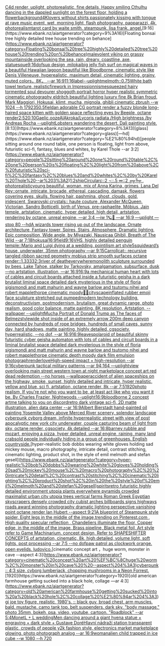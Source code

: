 [C4d render, uplight, photorealistic, fine details, Happy smiling Cthulhu dancing in the dappled sunlight on the forest floor, holding a flower](https://www.ebank.nz/aiartgenerator?category=C4d%20render%2C%20uplight%2C%20photorealistic%2C%20fine%20details%2C%20Happy%20smiling%20Cthulhu%20dancing%20in%20the%20dappled%20sunlight%20on%20the%20forest%20floor%2C%20holding%20a%20flower)[background](https://www.ebank.nz/aiartgenerator?category=background)[4K](https://www.ebank.nz/aiartgenerator?category=4K)[lovers without shirts passionately kissing with tongue at rave music event, wet, morning light, flash photography, papparazzi, 4k, photorealism](https://www.ebank.nz/aiartgenerator?category=lovers%20without%20shirts%20passionately%20kissing%20with%20tongue%20at%20rave%20music%20event%2C%20wet%2C%20morning%20light%2C%20flash%20photography%2C%20papparazzi%2C%204k%2C%20photorealism)[tarot card by waite smith. steampunk, lisa frank. angel.](https://www.ebank.nz/aiartgenerator?category=tarot%20card%20by%20waite%20smith.%20steampunk%2C%20lisa%20frank.%20angel.)[9:16](https://www.ebank.nz/aiartgenerator?category=9%3A16)[Floating bonsai tree highly detailed tree house trending on behance](https://www.ebank.nz/aiartgenerator?category=Floating%20bonsai%20tree%20highly%20detailed%20tree%20house%20trending%20on%20behance)[malevolent viking on grassy mountainside overlooking the sea, rain, dreary, coastline, axe, statuesque](https://www.ebank.nz/aiartgenerator?category=malevolent%20viking%20on%20grassy%20mountainside%20overlooking%20the%20sea%2C%20rain%2C%20dreary%2C%20coastline%2C%20axe%2C%20statuesque)[9:16](https://www.ebank.nz/aiartgenerator?category=9%3A16)[dof](https://www.ebank.nz/aiartgenerator?category=dof)[sup design ,milokai](https://www.ebank.nz/aiartgenerator?category=sup%20design%20%2Cmilokai)[big jelly fish surf on magical waves in a beautiful Hawaiian lagoon beautiful like Bloodborne, cinematic style like Denis Villeneuve, hyperealistic, maximum detail, cinematic lighting, grainy, muted colors，8K， --ar 16:9](https://www.ebank.nz/aiartgenerator?category=big%20jelly%20fish%20surf%20on%20magical%20waves%20in%20a%20beautiful%20Hawaiian%20lagoon%20beautiful%20like%20Bloodborne%2C%20cinematic%20style%20like%20Denis%20Villeneuve%2C%20hyperealistic%2C%20maximum%20detail%2C%20cinematic%20lighting%2C%20grainy%2C%20muted%20colors%EF%BC%8C8K%EF%BC%8C%20--ar%2016%3A9)[11:16](https://www.ebank.nz/aiartgenerator?category=11%3A16)[label](https://www.ebank.nz/aiartgenerator?category=label)[--uplight](https://www.ebank.nz/aiartgenerator?category=--uplight)[melmoth](https://www.ebank.nz/aiartgenerator?category=melmoth)[::0.75](https://www.ebank.nz/aiartgenerator?category=%3A%3A0.75)[White bath towel texture, realistic](https://www.ebank.nz/aiartgenerator?category=White%20bath%20towel%20texture%2C%20realistic)[firework in Impressionnisme](https://www.ebank.nz/aiartgenerator?category=firework%20in%20Impressionnisme)[squeezed hairy tormented soul devourer shoggoth portrait horror hyper realistic symmetric cinematic photography eldritch beautiful lighting luxury fine 8k Brian froud, Mark Maggiori, Hokusai, klimt, mucha, mignola, ghibli cinematic zbrush --w 1024 --h 1792](https://www.ebank.nz/aiartgenerator?category=squeezed%20hairy%20tormented%20soul%20devourer%20shoggoth%20portrait%20horror%20hyper%20realistic%20symmetric%20cinematic%20photography%20eldritch%20beautiful%20lighting%20luxury%20fine%208k%20Brian%20froud%2C%20Mark%20Maggiori%2C%20Hokusai%2C%20klimt%2C%20mucha%2C%20mignola%2C%20ghibli%20cinematic%20zbrush%20--w%201024%20--h%201792)[350](https://www.ebank.nz/aiartgenerator?category=350)[.5](https://www.ebank.nz/aiartgenerator?category=.5)[field](https://www.ebank.nz/aiartgenerator?category=field)[an adorable CG portrait render a fuzzy blonde long-haired space kitten with golden space reflecting eyes  by Beeple, octane render](https://www.ebank.nz/aiartgenerator?category=an%20adorable%20CG%20portrait%20render%20a%20fuzzy%20blonde%20long-haired%20space%20kitten%20with%20golden%20space%20reflecting%20eyes%20%20by%20Beeple%2C%20octane%20render)[2:5](https://www.ebank.nz/aiartgenerator?category=2%3A5)[20:10](https://www.ebank.nz/aiartgenerator?category=20%3A10)[Gaelic,](https://www.ebank.nz/aiartgenerator?category=Gaelic%2C)[ooze](https://www.ebank.nz/aiartgenerator?category=ooze)[AlAkroka](https://www.ebank.nz/aiartgenerator?category=AlAkroka)[/Lycoris radiata /High brightness /by Andreas Rocha --uplight](https://www.ebank.nz/aiartgenerator?category=/Lycoris%20radiata%20/High%20brightness%20/by%20Andreas%20Rocha%20--uplight)[Lobsters wandering the desert. Dali painting style.](https://www.ebank.nz/aiartgenerator?category=Lobsters%20wandering%20the%20desert.%20Dali%20painting%20style.)[8:13](https://www.ebank.nz/aiartgenerator?category=8%3A13)[glass](https://www.ebank.nz/aiartgenerator?category=glass)[—hd](https://www.ebank.nz/aiartgenerator?category=%E2%80%94hd)[people sitting around one round table, one person is floating, light from above, futuristic sci-fi, fantasy, blues and whites, by Karel Thole --ar 3:2](https://www.ebank.nz/aiartgenerator?category=people%20sitting%20around%20one%20round%20table%2C%20one%20person%20is%20floating%2C%20light%20from%20above%2C%20futuristic%20sci-fi%2C%20fantasy%2C%20blues%20and%20whites%2C%20by%20Karel%20Thole%20--ar%203%3A2)[1:2](https://www.ebank.nz/aiartgenerator?category=1%3A2)[ship](https://www.ebank.nz/aiartgenerator?category=ship)[Circular](https://www.ebank.nz/aiartgenerator?category=Circular)[ç::2 ¬::.5 ∞::2 ╔╦╚╤ , photorealistic](https://www.ebank.nz/aiartgenerator?category=%C3%A7%3A%3A2%20%C2%AC%3A%3A.5%20%E2%88%9E%3A%3A2%20%E2%95%94%E2%95%A6%E2%95%9A%E2%95%A4%20%2C%20photorealistic)[young beautiful, woman, mix of Anna Karina, grimes, Lana Del Rey::ornate, intricate, brocade, ethereal, cascading, damask, flowers covering eyes, skulls, flowing hair, pashmina, ghost, clouds, gold, iridescent, Swarovski crystals:: haute couture, Alexander McQueen, Victorian, Sandro Botticelli, birth of Venus, pre-raphaelite, Möbius, Jain temple, artstation, cinematic, hyper detailed, high detail, artstation, rendering by octane, unreal engine, —ar 3:4 —iw 1](https://www.ebank.nz/aiartgenerator?category=young%20beautiful%2C%20woman%2C%20mix%20of%20Anna%20Karina%2C%20grimes%2C%20Lana%20Del%20Rey%3A%3Aornate%2C%20intricate%2C%20brocade%2C%20ethereal%2C%20cascading%2C%20damask%2C%20flowers%20covering%20eyes%2C%20skulls%2C%20flowing%20hair%2C%20pashmina%2C%20ghost%2C%20clouds%2C%20gold%2C%20iridescent%2C%20Swarovski%20crystals%3A%3A%20haute%20couture%2C%20Alexander%20McQueen%2C%20Victorian%2C%20Sandro%20Botticelli%2C%20birth%20of%20Venus%2C%20pre-raphaelite%2C%20M%C3%B6bius%2C%20Jain%20temple%2C%20artstation%2C%20cinematic%2C%20hyper%20detailed%2C%20high%20detail%2C%20artstation%2C%20rendering%20by%20octane%2C%20unreal%20engine%2C%20%E2%80%94ar%203%3A4%20%E2%80%94iw%201)[🪐🥀 —ar 16:9 —uplight —stop 80 --hd](https://www.ebank.nz/aiartgenerator?category=%F0%9F%AA%90%F0%9F%A5%80%20%E2%80%94ar%2016%3A9%20%E2%80%94uplight%20%E2%80%94stop%2080%20--hd)[A wizards tower rising up out of the landscape, Ornate architecture, Fantasy tower, Spires, Stairs, Atmosphere, Dramatic lighting, Epic composition, Wide angle, by Miyazaki, Nausicaa Ghibli, Breath of The Wild --ar 7:18](https://www.ebank.nz/aiartgenerator?category=A%20wizards%20tower%20rising%20up%20out%20of%20the%20landscape%2C%20Ornate%20architecture%2C%20Fantasy%20tower%2C%20Spires%2C%20Stairs%2C%20Atmosphere%2C%20Dramatic%20lighting%2C%20Epic%20composition%2C%20Wide%20angle%2C%20by%20Miyazaki%2C%20Nausicaa%20Ghibli%2C%20Breath%20of%20The%20Wild%20--ar%207%3A18)[hokusai](https://www.ebank.nz/aiartgenerator?category=hokusai)[16:9](https://www.ebank.nz/aiartgenerator?category=16%3A9)[field](https://www.ebank.nz/aiartgenerator?category=field)[9:16](https://www.ebank.nz/aiartgenerator?category=9%3A16)[VHS, highly detailed penguin temple::](https://www.ebank.nz/aiartgenerator?category=VHS%2C%20highly%20detailed%20penguin%20temple%3A%3A)[Mario and Luigi dying at a wedding, pointilism art style](https://www.ebank.nz/aiartgenerator?category=Mario%20and%20Luigi%20dying%20at%20a%20wedding%2C%20pointilism%20art%20style)[5](https://www.ebank.nz/aiartgenerator?category=5)[squidward’s house, underwater, 35mm photography —ar 9:15](https://www.ebank.nz/aiartgenerator?category=squidward%E2%80%99s%20house%2C%20underwater%2C%2035mm%20photography%20%E2%80%94ar%209%3A15)[Carroll](https://www.ebank.nz/aiartgenerator?category=Carroll)[cat:: recursive tangled ribbon sacred geometry mobius strip smooth surfaces octane render::1.3333](https://www.ebank.nz/aiartgenerator?category=cat%3A%3A%20recursive%20tangled%20ribbon%20sacred%20geometry%20mobius%20strip%20smooth%20surfaces%20octane%20render%3A%3A1.3333)[2:3](https://www.ebank.nz/aiartgenerator?category=2%3A3)[river of death](https://www.ebank.nz/aiartgenerator?category=river%20of%20death)[everywhere](https://www.ebank.nz/aiartgenerator?category=everywhere)[monolith sculpture surrounded by bees, Lake Tahoe, stalker by Tarkovsky, amalgamation, subsurface, dusk —no artstation, illustration, —ar 16:9](https://www.ebank.nz/aiartgenerator?category=monolith%20sculpture%20surrounded%20by%20bees%2C%20Lake%20Tahoe%2C%20stalker%20by%20Tarkovsky%2C%20amalgamation%2C%20subsurface%2C%20dusk%20%E2%80%94no%20artstation%2C%20illustration%2C%20%E2%80%94ar%2016%3A9)[16:9](https://www.ebank.nz/aiartgenerator?category=16%3A9)[a mechanical human heart with lots of cables and circuit boards attached inside a futuristic geisha in a dark brutalist liminal space detailed dark mysterious in the style of floria sigismondi and matt mahurin and wayne barlow and tsutomu nihei and robert mapplethorpe cinematic moody](https://www.ebank.nz/aiartgenerator?category=a%20mechanical%20human%20heart%20with%20lots%20of%20cables%20and%20circuit%20boards%20attached%20inside%20a%20futuristic%20geisha%20in%20a%20dark%20brutalist%20liminal%20space%20detailed%20dark%20mysterious%20in%20the%20style%20of%20floria%20sigismondi%20and%20matt%20mahurin%20and%20wayne%20barlow%20and%20tsutomu%20nihei%20and%20robert%20mapplethorpe%20cinematic%20moody)[🤖💀](https://www.ebank.nz/aiartgenerator?category=%F0%9F%A4%96%F0%9F%92%80)[cityscape](https://www.ebank.nz/aiartgenerator?category=cityscape)[inflated rubber emoji face sculpture stretched out pumped](https://www.ebank.nz/aiartgenerator?category=inflated%20rubber%20emoji%20face%20sculpture%20stretched%20out%20pumped)[modern technology building, deconstructivism, postmodernism, brutalism, great dynamic range, photo realism, good color balance, matte painting, 8K resolution, Artstation, --wallpaper --uplight](https://www.ebank.nz/aiartgenerator?category=modern%20technology%20building%2C%20deconstructivism%2C%20postmodernism%2C%20brutalism%2C%20great%20dynamic%20range%2C%20photo%20realism%2C%20good%20color%20balance%2C%20matte%20painting%2C%208K%20resolution%2C%20Artstation%2C%20--wallpaper%20--uplight)[Mucha,](https://www.ebank.nz/aiartgenerator?category=Mucha%2C)[Portrait of Donald Trump as The faces of Belmez](https://www.ebank.nz/aiartgenerator?category=Portrait%20of%20Donald%20Trump%20as%20The%20faces%20of%20Belmez)[style](https://www.ebank.nz/aiartgenerator?category=style)[wide shot inside of an extremely arrow 200m deep canyon connected by hundreds of rope bridges, hundreds of small caves, sunny day, hard shadows, matte painting, highly detailed, cgsociety, hyperrealistic, --no dof, --ar 16:9](https://www.ebank.nz/aiartgenerator?category=wide%20shot%20inside%20of%20an%20extremely%20arrow%20200m%20deep%20canyon%20connected%20by%20hundreds%20of%20rope%20bridges%2C%20hundreds%20of%20small%20caves%2C%20sunny%20day%2C%20hard%20shadows%2C%20matte%20painting%2C%20highly%20detailed%2C%20cgsociety%2C%20hyperrealistic%2C%20--no%20dof%2C%20--ar%2016%3A9)[16:9](https://www.ebank.nz/aiartgenerator?category=16%3A9)[leaves](https://www.ebank.nz/aiartgenerator?category=leaves)[polaroid of beautiful skinny futuristic cyber geisha automaton with lots of cables and circuit boards in a liminal brutalist space detailed dark mysterious in the style of floria sigismondi and matt mahurin and wayne barlow and tsutomo nihei and robert mapplethorpe cinematic depth moody dark film emulsion photograph](https://www.ebank.nz/aiartgenerator?category=polaroid%20of%20beautiful%20skinny%20futuristic%20cyber%20geisha%20automaton%20with%20lots%20of%20cables%20and%20circuit%20boards%20in%20a%20liminal%20brutalist%20space%20detailed%20dark%20mysterious%20in%20the%20style%20of%20floria%20sigismondi%20and%20matt%20mahurin%20and%20wayne%20barlow%20and%20tsutomo%20nihei%20and%20robert%20mapplethorpe%20cinematic%20depth%20moody%20dark%20film%20emulsion%20photograph)[render](https://www.ebank.nz/aiartgenerator?category=render)[love](https://www.ebank.nz/aiartgenerator?category=love)[High-speed impact + high-resolution --ar 9:16](https://www.ebank.nz/aiartgenerator?category=High-speed%20impact%20%2B%20high-resolution%20--ar%209%3A16)[cyberpunk tactical military patterns —ar 94:164 —uplight](https://www.ebank.nz/aiartgenerator?category=cyberpunk%20tactical%20military%20patterns%20%E2%80%94ar%2094%3A164%20%E2%80%94uplight)[view overlooking main street western town at night marketplace concept art red dead redemption --no horses --wallpaper](https://www.ebank.nz/aiartgenerator?category=view%20overlooking%20main%20street%20western%20town%20at%20night%20marketplace%20concept%20art%20red%20dead%20redemption%20--no%20horses%20--wallpaper)[accident of alien spaceships on the highway, smoke, sunset, highly detailed and intricate, hyper realistic, yellow and blue, sci fi, artstation, octane render, 8k --ar 7:5](https://www.ebank.nz/aiartgenerator?category=accident%20of%20alien%20spaceships%20on%20the%20highway%2C%20smoke%2C%20sunset%2C%20highly%20detailed%20and%20intricate%2C%20hyper%20realistic%2C%20yellow%20and%20blue%2C%20sci%20fi%2C%20artstation%2C%20octane%20render%2C%208k%20--ar%207%3A5)[1920](https://www.ebank.nz/aiartgenerator?category=1920)[photo realism, If you're not who you want to be, at least act like who you want it be. By Charles Frazier, Nightwoods --uplight](https://www.ebank.nz/aiartgenerator?category=photo%20realism%2C%20If%20you%27re%20not%20who%20you%20want%20to%20be%2C%20at%20least%20act%20like%20who%20you%20want%20it%20be.%20By%20Charles%20Frazier%2C%20Nightwoods%20--uplight)[16:9](https://www.ebank.nz/aiartgenerator?category=16%3A9)[bloodborne 2 concept art](https://www.ebank.nz/aiartgenerator?category=bloodborne%202%20concept%20art)[me talking to you on discord](https://www.ebank.nz/aiartgenerator?category=me%20talking%20to%20you%20on%20discord)[retro dark vintage sci-fi, 2D matte illustration, alien data center --ar 16:9](https://www.ebank.nz/aiartgenerator?category=retro%20dark%20vintage%20sci-fi%2C%202D%20matte%20illustration%2C%20alien%20data%20center%20--ar%2016%3A9)[Albert Bierstadt hand-painted oil painting Yosemite Valley above Merced River scenery, splendor landscape cyberpunk cyborg dream, infinite hyperrealistic street with view of post apocalyptic new york city underwater, couple capturing beam of light from sky, octane render, cgsociety, 4k detailed --ar 16:8](https://www.ebank.nz/aiartgenerator?category=Albert%20Bierstadt%20hand-painted%20oil%20painting%20Yosemite%20Valley%20above%20Merced%20River%20scenery%2C%20splendor%20landscape%20cyberpunk%20cyborg%20dream%2C%20infinite%20hyperrealistic%20street%20with%20view%20of%20post%20apocalyptic%20new%20york%20city%20underwater%2C%20couple%20capturing%20beam%20of%20light%20from%20sky%2C%20octane%20render%2C%20cgsociety%2C%204k%20detailed%20--ar%2016%3A8)[barney rubble and mozart, enjoying a pizza, hyper detailed, unreal engine, raining, many land crabs](https://www.ebank.nz/aiartgenerator?category=barney%20rubble%20and%20mozart%2C%20enjoying%20a%20pizza%2C%20hyper%20detailed%2C%20unreal%20engine%2C%20raining%2C%20many%20land%20crabs)[old people individually hiding in a group of greenhouses. English countryside.](https://www.ebank.nz/aiartgenerator?category=old%20people%20individually%20hiding%20in%20a%20group%20of%20greenhouses.%20English%20countryside.)[hyper-realistic bob dobbs wearing white gloves holding sad mickey mouse, macro photography,  intricate detail, contrast stitching, cinematic lighting, product shot, in the style of emil melmoth and stefan gesell](https://www.ebank.nz/aiartgenerator?category=hyper-realistic%20bob%20dobbs%20wearing%20white%20gloves%20holding%20sad%20mickey%20mouse%2C%20macro%20photography%2C%20%20intricate%20detail%2C%20contrast%20stitching%2C%20cinematic%20lighting%2C%20product%20shot%2C%20in%20the%20style%20of%20emil%20melmoth%20and%20stefan%20gesell)[spirits](https://www.ebank.nz/aiartgenerator?category=spirits)[retro futuristic highly detailed environment utopia plants everywhere pyramids crowded maximalist urban city utopia trees  vertical farms Roman Greek Egyptian skyscrapers densely crowded city cubist arches billboards signs highways roads award winning photography dramatic lighting perspective vanishing point octane render Ian Hubert  --aspect 9:21](https://www.ebank.nz/aiartgenerator?category=retro%20futuristic%20highly%20detailed%20environment%20utopia%20plants%20everywhere%20pyramids%20crowded%20maximalist%20urban%20city%20utopia%20trees%20%20vertical%20farms%20Roman%20Greek%20Egyptian%20skyscrapers%20densely%20crowded%20city%20cubist%20arches%20billboards%20signs%20highways%20roads%20award%20winning%20photography%20dramatic%20lighting%20perspective%20vanishing%20point%20octane%20render%20Ian%20Hubert%20%20--aspect%209%3A21)[A blueprint of Steampunk style spider,   Eight legs in the middle of the image,trending on Pinterest.com  , High quality specular reflection ,  Chandeliers illuminate the floor, Copper  edge, in the middle of the image, Brass pipeline,  Black metal foil,  Art style refer to Game Machinarium.  concept design, Refer to SHAPESHIFTER CONCEPTS  of artstation, cinematic,  8k, high detailed,  volume light,  soft lights,  post processing    --ar 7:5   --no dof](https://www.ebank.nz/aiartgenerator?category=A%20blueprint%20of%20Steampunk%20style%20spider%2C%20%20%20Eight%20legs%20in%20the%20middle%20of%20the%20image%2Ctrending%20on%20Pinterest.com%20%20%2C%20High%20quality%20specular%20reflection%20%2C%20%20Chandeliers%20illuminate%20the%20floor%2C%20Copper%20%20edge%2C%20in%20the%20middle%20of%20the%20image%2C%20Brass%20pipeline%2C%20%20Black%20metal%20foil%2C%20%20Art%20style%20refer%20to%20Game%20Machinarium.%20%20concept%20design%2C%20Refer%20to%20SHAPESHIFTER%20CONCEPTS%20%20of%20artstation%2C%20cinematic%2C%20%208k%2C%20high%20detailed%2C%20%20volume%20light%2C%20%20soft%20lights%2C%20%20post%20processing%20%20%20%20--ar%207%3A5%20%20%20--no%20dof)[paw patrol as clockwork orange. open eyelids. ludovico.](https://www.ebank.nz/aiartgenerator?category=paw%20patrol%20as%20clockwork%20orange.%20open%20eyelids.%20ludovico.)[cinematic concept art ，huge worm, monster in cave  --aspect 4:3](https://www.ebank.nz/aiartgenerator?category=cinematic%20concept%20art%20%EF%BC%8Chuge%20worm%2C%20monster%20in%20cave%20%20--aspect%204%3A3)[cyberpunk :: 4:3 size, cyborg lumberjack, chopping mushrooms in a Neon Forrest.](https://www.ebank.nz/aiartgenerator?category=cyberpunk%20%3A%3A%204%3A3%20size%2C%20cyborg%20lumberjack%2C%20chopping%20mushrooms%20in%20a%20Neon%20Forrest.)[1920](https://www.ebank.nz/aiartgenerator?category=1920)[old american farmhouse getting sucked into a black hole, collage —ar 4:3](https://www.ebank.nz/aiartgenerator?category=old%20american%20farmhouse%20getting%20sucked%20into%20a%20black%20hole%2C%20collage%20%E2%80%94ar%204%3A3)[gi joe toy figure, realistic, 1980's. :: black guy, broad chest, arm muscles. bald. mustache. camo tank top. belt suspenders. dark sky. "body massage." photo 35mm, bokeh, psa, video, youtube, cartoon. "Roadblock" --ar 5:4](https://www.ebank.nz/aiartgenerator?category=gi%20joe%20toy%20figure%2C%20realistic%2C%201980%27s.%20%3A%3A%20black%20guy%2C%20broad%20chest%2C%20arm%20muscles.%20bald.%20mustache.%20camo%20tank%20top.%20belt%20suspenders.%20dark%20sky.%20%22body%20massage.%22%20photo%2035mm%2C%20bokeh%2C%20psa%2C%20video%2C%20youtube%2C%20cartoon.%20%22Roadblock%22%20--ar%205%3A4)[Monet](https://www.ebank.nz/aiartgenerator?category=Monet)[L + L wedding](https://www.ebank.nz/aiartgenerator?category=L%20%2B%20L%20wedding)[Men dancing around a giant hyena statue + engraving + dark style + Gustave Doré](https://www.ebank.nz/aiartgenerator?category=Men%20dancing%20around%20a%20giant%20hyena%20statue%20%2B%20engraving%20%2B%20dark%20style%20%2B%20Gustave%20Dor%C3%A9)[Hlavní nádraží station transparent plastic, crowds of people y2k fashion style, electronics market marketplace glowing, photo photograph analog --ar 16:9](https://www.ebank.nz/aiartgenerator?category=Hlavn%C3%AD%20n%C3%A1dra%C5%BE%C3%AD%20station%20transparent%20plastic%2C%20crowds%20of%20people%20y2k%20fashion%20style%2C%20electronics%20market%20marketplace%20glowing%2C%20photo%20photograph%20analog%20--ar%2016%3A9)[woman](https://www.ebank.nz/aiartgenerator?category=woman)[alien child trapped in ice cube --w 1080 --h 720](https://www.ebank.nz/aiartgenerator?category=alien%20child%20trapped%20in%20ice%20cube%20--w%201080%20--h%20720)
